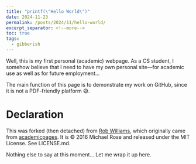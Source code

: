 ```yaml
---
title: "printf(\"Hello World\")"
date: 2024-11-23
permalink: /posts/2024/11/hello-world/
excerpt_separator: <!--more-->
toc: true
tags:
  - gibberish
---
```


Well, this is my first personal (academic) webpage.<!--more--> As a CS student, I somehow believe that I need to have my own personal site—for academic use as well as for future employment...

The main function of this page is to demonstrate my work on GitHub, since it is not a PDF-friendly platform 😅.

# Declaration
This was forked (then detached) from [Rob Williams](https://github.com/jayrobwilliams/jayrobwilliams.github.io), which originally came from [academicpages](https://github.com/academicpages/academicpages.github.io). It is © 2016 Michael Rose and released under the MIT License. See LICENSE.md.

Nothing else to say at this moment... Let me wrap it up here.

